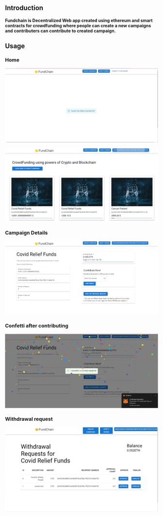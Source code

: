 
## Introduction
#### Fundchain is Decentralized Web app created using ethereum and smart contracts for crowdfunding where people can create a new campaigns and contributers can contribute to created campaign.

## Usage

### Home 

![](images/connect_metamask.png)

![](images/Home.png)


### Campaign Details

![](images/Campaigndetails.png)

### Confetti after contributing

![](images/Confetti.png)

### Withdrawal request

![](images/WithdrawalRequest.jpeg)


